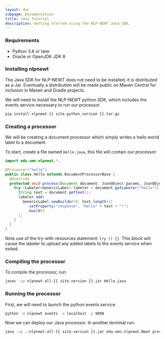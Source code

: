 ```yaml
---
layout: doc
subpage: Documentation
title: Java Tutorial
description: Getting started using the NLP-NEWT Java SDK.
---
```


### Requirements

- Python 3.6 or later
- Oracle or OpenJDK JDK 8

### Installing nlpnewt

The Java SDK for NLP-NEWT does not need to be installed, it is distributed as
a Jar. Eventually a distribution will be made public on Maven Central for
inclusion in Maven and Gradle projects.

We will need to install the NLP-NEWT python SDK, which includes the events
service necessary to run our processor.

```bash
pip install nlpnewt-{{ site.python_version }}.tar.gz
```


### Creating a processor

We will be creating a document processor which simply writes a hello world
label to a document.

To start, create a file named ``Hello.java``, this file will contain our
processor:

```java
import edu.umn.nlpnewt.*;

@Processor("hello")
public class Hello extends DocumentProcessorBase {
  @Override
  protected void process(Document document, JsonObject params, JsonObjectBuilder result) {
    try (Labeler<GenericLabel> labeler = document.getLabeler("hello")) {
      String text = document.getText();
      labeler.add(
        GenericLabel.newBuilder(0, text.length())
          .setProperty("response", "Hello" + text + "!")
          .build()
      );
    }
  }
}
```

Note use of the try-with-resources statement: ``try () {}``. This block will
cause the labeler to upload any added labels to the events service when exited.

### Compiling the processor

To compile the processor, run:

```bash
javac -cp nlpnewt-all-{{ site.version }}.jar Hello.java
```

### Running the processor

First, we will need to launch the python events service.

```bash
python -m nlpnewt events -a localhost -p 9090
```

Now we can deploy our Java processor. In another terminal run:

```bash
java -cp .:nlpnewt-all-{{ site.version }}.jar edu.umn.nlpnewt.Newt processor -p 9092 -e localhost:9090 Hello
```
